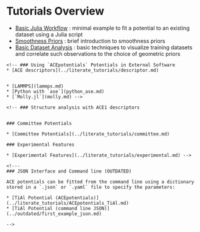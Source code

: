 
# Tutorials Overview

* [Basic Julia Workflow](../literate_tutorials/basic_julia_workflow.md) : minimal example to fit a potential to an existing dataset using a Julia script 
* [Smoothness Priors](../literate_tutorials/smoothness_priors.md) : brief introduction to smoothness priors
* [Basic Dataset Analysis](../literate_tutorials/dataset_analysis.md) : basic techniques to visualize training datasets and correlate such observations to the choice of geometric priors

```@raw html
<!-- ### Using `ACEpotentials` Potentials in External Software
* [ACE descriptors](../literate_tutorials/descriptor.md)


* [LAMMPS](lammps.md)
* [Python with `ase`](python_ase.md)
* [`Molly.jl`](molly.md) -->

<!-- ### Structure analysis with ACE1 descriptors


### Committee Potentials

* [Committee Potentials](../literate_tutorials/committee.md)

### Experimental Features

* [Experimental Features](../literate_tutorials/experimental.md) -->
```

```@raw html 
<!---
### JSON Interface and Command line (OUTDATED)

ACE potentials can be fitted from the command line using a dictionary stored in a `.json` or `.yaml` file to specify the parameters:

* [TiAl Potential (ACEpotentials)](../literate_tutorials/ACEpotentials_TiAl.md)
* [TiAl Potential (command line JSON)](../outdated/first_example_json.md)

-->
```
